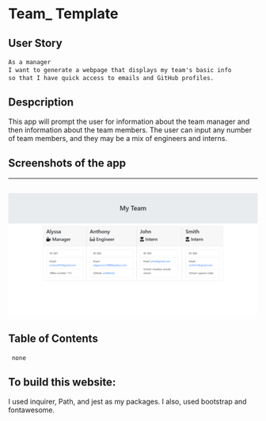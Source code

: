 # Team_ Template

## User Story
```
As a manager
I want to generate a webpage that displays my team's basic info
so that I have quick access to emails and GitHub profiles.
```

## Despcription

This app will prompt the user for information about the team manager and then information about the team members.
The user can input any number of team members, and they may be a mix of engineers and interns.

## Screenshots of the app
---
![home](/assets/team_template_final.png)
---

## Table of Contents
```
 none

 ```

  ## To build this website:

I used inquirer, Path, and jest as my packages. I also, used bootstrap and fontawesome.
